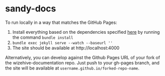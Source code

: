 sandy-docs
==========
To run locally in a way that matches the GitHub Pages:

 1. Install everything based on the dependencies specified [here](https://pages.github.com/versions/) by running the command ``bundle install``
 2. ``bundle exec jekyll serve --watch --baseurl ''``
 3. The site should be available at http://localhost:4000

 Alternatively, you can develop against the Github Pages URL of your fork of the wizehive-documentation repo. Just push to your gh-pages branch, and the site will be available at ``username.github.io/forked-repo-name``.